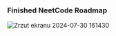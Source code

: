 ### Finished NeetCode Roadmap

![Zrzut ekranu 2024-07-30 161430](https://github.com/user-attachments/assets/5d8710a3-369b-4bda-9f6e-bf9a0b2b6ecb)
